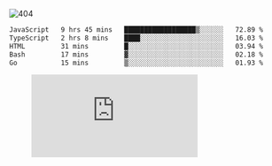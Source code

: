 ![404](https://user-images.githubusercontent.com/378023/89412096-6f759d80-d761-11ea-8c57-84b30ef3f2b1.png)
<!--START_SECTION:waka-->

```txt
JavaScript   9 hrs 45 mins   ██████████████████▒░░░░░░   72.89 %
TypeScript   2 hrs 8 mins    ████░░░░░░░░░░░░░░░░░░░░░   16.03 %
HTML         31 mins         █░░░░░░░░░░░░░░░░░░░░░░░░   03.94 %
Bash         17 mins         ▓░░░░░░░░░░░░░░░░░░░░░░░░   02.18 %
Go           15 mins         ▒░░░░░░░░░░░░░░░░░░░░░░░░   01.93 %
```

<!--END_SECTION:waka-->
<figure><embed src="https://wakatime.com/share/@018b853e-267a-435d-a858-33e2b098b9d7/f3c3aa68-553a-4373-a9f9-2d456f62f780.svg"></embed></figure>

